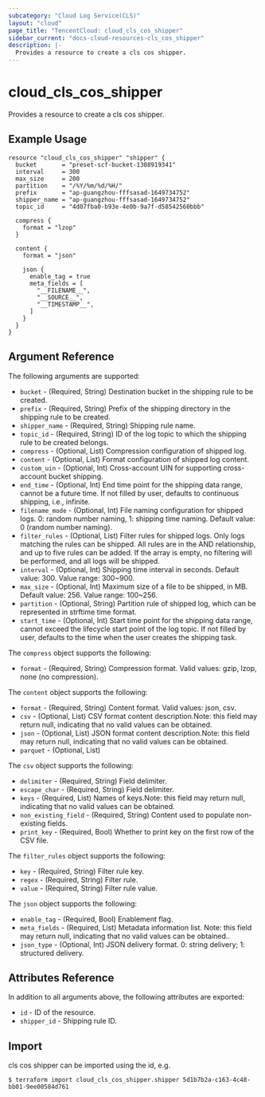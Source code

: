 ```yaml
---
subcategory: "Cloud Log Service(CLS)"
layout: "cloud"
page_title: "TencentCloud: cloud_cls_cos_shipper"
sidebar_current: "docs-cloud-resources-cls_cos_shipper"
description: |-
  Provides a resource to create a cls cos shipper.
---
```


# cloud_cls_cos_shipper

Provides a resource to create a cls cos shipper.

## Example Usage

```hcl
resource "cloud_cls_cos_shipper" "shipper" {
  bucket       = "preset-scf-bucket-1308919341"
  interval     = 300
  max_size     = 200
  partition    = "/%Y/%m/%d/%H/"
  prefix       = "ap-guangzhou-fffsasad-1649734752"
  shipper_name = "ap-guangzhou-fffsasad-1649734752"
  topic_id     = "4d07fba0-b93e-4e0b-9a7f-d58542560bbb"

  compress {
    format = "lzop"
  }

  content {
    format = "json"

    json {
      enable_tag = true
      meta_fields = [
        "__FILENAME__",
        "__SOURCE__",
        "__TIMESTAMP__",
      ]
    }
  }
}
```

## Argument Reference

The following arguments are supported:

* `bucket` - (Required, String) Destination bucket in the shipping rule to be created.
* `prefix` - (Required, String) Prefix of the shipping directory in the shipping rule to be created.
* `shipper_name` - (Required, String) Shipping rule name.
* `topic_id` - (Required, String) ID of the log topic to which the shipping rule to be created belongs.
* `compress` - (Optional, List) Compression configuration of shipped log.
* `content` - (Optional, List) Format configuration of shipped log content.
* `custom_uin` - (Optional, Int) Cross-account UIN for supporting cross-account bucket shipping.
* `end_time` - (Optional, Int) End time point for the shipping data range, cannot be a future time. If not filled by user, defaults to continuous shipping, i.e., infinite.
* `filename_mode` - (Optional, Int) File naming configuration for shipped logs. 0: random number naming, 1: shipping time naming. Default value: 0 (random number naming).
* `filter_rules` - (Optional, List) Filter rules for shipped logs. Only logs matching the rules can be shipped. All rules are in the AND relationship, and up to five rules can be added. If the array is empty, no filtering will be performed, and all logs will be shipped.
* `interval` - (Optional, Int) Shipping time interval in seconds. Default value: 300. Value range: 300~900.
* `max_size` - (Optional, Int) Maximum size of a file to be shipped, in MB. Default value: 256. Value range: 100~256.
* `partition` - (Optional, String) Partition rule of shipped log, which can be represented in strftime time format.
* `start_time` - (Optional, Int) Start time point for the shipping data range, cannot exceed the lifecycle start point of the log topic. If not filled by user, defaults to the time when the user creates the shipping task.

The `compress` object supports the following:

* `format` - (Required, String) Compression format. Valid values: gzip, lzop, none (no compression).

The `content` object supports the following:

* `format` - (Required, String) Content format. Valid values: json, csv.
* `csv` - (Optional, List) CSV format content description.Note: this field may return null, indicating that no valid values can be obtained.
* `json` - (Optional, List) JSON format content description.Note: this field may return null, indicating that no valid values can be obtained.
* `parquet` - (Optional, List) 

The `csv` object supports the following:

* `delimiter` - (Required, String) Field delimiter.
* `escape_char` - (Required, String) Field delimiter.
* `keys` - (Required, List) Names of keys.Note: this field may return null, indicating that no valid values can be obtained.
* `non_existing_field` - (Required, String) Content used to populate non-existing fields.
* `print_key` - (Required, Bool) Whether to print key on the first row of the CSV file.

The `filter_rules` object supports the following:

* `key` - (Required, String) Filter rule key.
* `regex` - (Required, String) Filter rule.
* `value` - (Required, String) Filter rule value.

The `json` object supports the following:

* `enable_tag` - (Required, Bool) Enablement flag.
* `meta_fields` - (Required, List) Metadata information list. Note: this field may return null, indicating that no valid values can be obtained..
* `json_type` - (Optional, Int) JSON delivery format. 0: string delivery; 1: structured delivery.

## Attributes Reference

In addition to all arguments above, the following attributes are exported:

* `id` - ID of the resource.
* `shipper_id` - Shipping rule ID.


## Import

cls cos shipper can be imported using the id, e.g.

```
$ terraform import cloud_cls_cos_shipper.shipper 5d1b7b2a-c163-4c48-bb01-9ee00584d761
```

